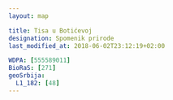 ```yaml
---
layout: map

title: Tisa u Botićevoj
designation: Spomenik prirode
last_modified_at: 2018-06-02T23:12:19+02:00

WDPA: [555589011]
BioRaS: [271]
geoSrbija:
  L1_182: [48]
---
```

